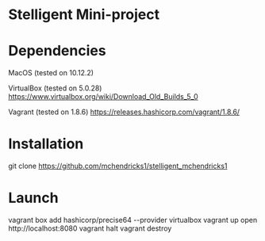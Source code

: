 # Stelligent Mini-project

# Dependencies
MacOS (tested on 10.12.2)

VirtualBox (tested on 5.0.28) 
https://www.virtualbox.org/wiki/Download_Old_Builds_5_0

Vagrant (tested on 1.8.6) 
https://releases.hashicorp.com/vagrant/1.8.6/

# Installation
git clone https://github.com/mchendricks1/stelligent_mchendricks1

# Launch
vagrant box add hashicorp/precise64 --provider virtualbox
vagrant up
open http://localhost:8080
vagrant halt
vagrant destroy
